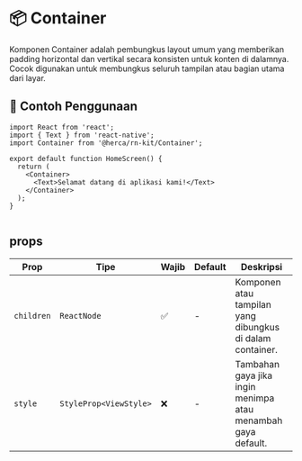 # 📦 Container
Komponen Container adalah pembungkus layout umum yang memberikan padding horizontal dan vertikal secara konsisten untuk konten di dalamnya. Cocok digunakan untuk membungkus seluruh tampilan atau bagian utama dari layar.

## 📐 Contoh Penggunaan

```tsx
import React from 'react';
import { Text } from 'react-native';
import Container from '@herca/rn-kit/Container';

export default function HomeScreen() {
  return (
    <Container>
      <Text>Selamat datang di aplikasi kami!</Text>
    </Container>
  );
}


```

## props
| Prop       | Tipe                   | Wajib | Default | Deskripsi                                                    |
| ---------- | ---------------------- | ----- | ------- | ------------------------------------------------------------ |
| `children` | `ReactNode`            | ✅     | -       | Komponen atau tampilan yang dibungkus di dalam container.    |
| `style`    | `StyleProp<ViewStyle>` | ❌     | -       | Tambahan gaya jika ingin menimpa atau menambah gaya default. |
